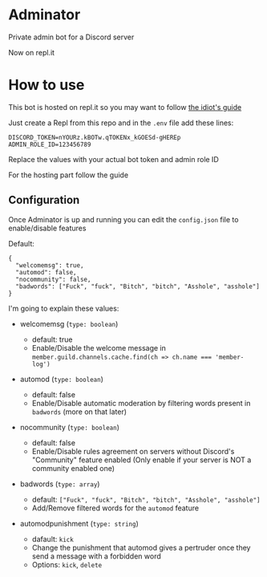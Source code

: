 # Adminator
Private admin bot for a Discord server

Now on repl.it

# How to use
This bot is hosted on repl.it so you may want to follow [the idiot's guide](https://anidiots.guide/hosting/repl)

Just create a Repl from this repo and in the `.env` file add these lines:

```
DISCORD_TOKEN=nYOURz.kBOTw.qTOKENx_kGOESd-gHEREp
ADMIN_ROLE_ID=123456789
```

Replace the values with your actual bot token and admin role ID

For the hosting part follow the guide

## Configuration

Once Adminator is up and running you can edit the `config.json` file to enable/disable features

Default:
```
{
  "welcomemsg": true,
  "automod": false,
  "nocommunity": false,
  "badwords": ["Fuck", "fuck", "Bitch", "bitch", "Asshole", "asshole"]
}
```

I'm going to explain these values:
- welcomemsg (`type: boolean`)
  - default: true
  - Enable/Disable the welcome message in `member.guild.channels.cache.find(ch => ch.name === 'member-log')`

- automod (`type: boolean`)
  - default: false
  - Enable/Disable automatic moderation by filtering words present in `badwords` (more on that later)
  
- nocommunity (`type: boolean`)
  - default: false
  - Enable/Disable rules agreement on servers without Discord's "Community" feature enabled (Only enable if your server is NOT a community enabled one)
  
- badwords (`type: array`)
  - default: `["Fuck", "fuck", "Bitch", "bitch", "Asshole", "asshole"]`
  - Add/Remove filtered words for the `automod` feature
  
- automodpunishment (`type: string`)
  - dafault: `kick`
  - Change the punishment that automod gives a pertruder once they send a message with a forbidden word
  - Options: `kick`, `delete`
